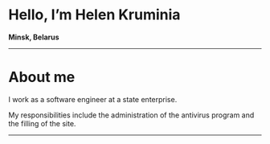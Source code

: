 # Hello, I’m Helen Kruminia
**Minsk, Belarus**


*****


# About me
I work as a software engineer at a state enterprise. 


My responsibilities include the administration of the antivirus program and the filling of the site.


*****
